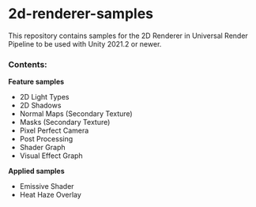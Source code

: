 # 2d-renderer-samples
This repository contains samples for the 2D Renderer in Universal Render Pipeline to be used with Unity 2021.2 or newer.

### Contents:

**Feature samples**
- 2D Light Types
- 2D Shadows
- Normal Maps (Secondary Texture)
- Masks (Secondary Texture)
- Pixel Perfect Camera
- Post Processing
- Shader Graph
- Visual Effect Graph


**Applied samples**
- Emissive Shader
- Heat Haze Overlay
